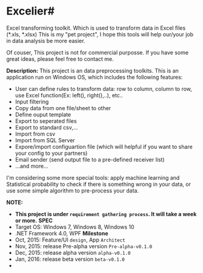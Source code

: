 # Excelier#
Excel transforming toolkit. Which is used to transform data in Excel files (*.xls, *.xlsx)
This is my "pet project", I hope this tools will help our/your job in data analysis be more easier.

Of couser, This project is not for commercial purposse. If you have some great ideas, please feel free to contact me.
 

**Description:**
This project is an data preprocessing toolkits. This is an application run on Windows OS, which includes the following features:
+ User can define rules to transform data: row to column, column to row, use Excel function(Ex: left(), right(),..), etc..
+ Input filtering
+ Copy data from one file/sheet to other
+ Define ouput template
+ Export to seperated files
+ Export to standard csv,...
+ Import from csv
+ Import from SQL Server
+ Expore/import configuartion file (which will helpful if you want to share your config to your partners)
+ Email sender (send output file to a pre-defined receiver list)
+ ...and more...

I'm considering some more special tools: apply machine learning and Statistical probability to check if there is something wrong in your data, or use some simple algorithm to pre-process your data. 

**NOTE:**
+ **This project is under `requirement gathering process`. It will take a week or more.**
**SPEC**
+ Target OS: Windows 7, Windows 8, Windows 10
+ .NET Framework 4.0, WPF
**Milestone**
+ Oct, 2015: Feature/UI `design`, App `Architect`
+ Nov, 2015: release  Pre-alpha version `Pre-alpha-v0.1.0`
+ Dec, 2015: release alpha version `alpha-v0.1.0`
+ Jan, 2016: release beta version `beta-v0.1.0`
+ 




